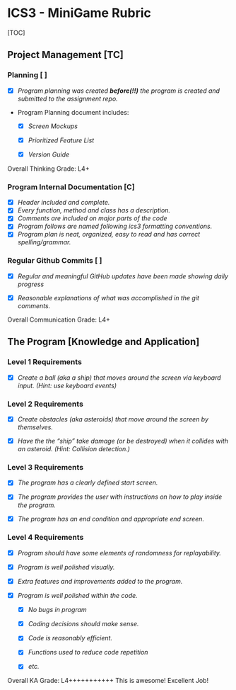 # ICS3 - MiniGame Rubric

[TOC]


## Project Management [TC]
### Planning [ ]
- [X] *Program planning was created **before(!!)** the program is created and submitted to the assignment repo.*
- Program Planning document includes:
  - [X] *Screen Mockups*
  - [X] *Prioritized Feature List*
  - [X] *Version Guide*



Overall Thinking Grade: L4+



### Program Internal Documentation [C]

- [X] *Header included and complete.*
- [X] *Every function, method and class has a description.*
- [X] *Comments are included on major parts of the code*
- [X] *Program follows are named following ics3 formatting conventions.*
- [X] *Program plan is neat, organized, easy to read and has correct spelling/grammar.*

### Regular Github Commits [ ]

- [X] *Regular and *meaningful* GitHub updates have been made showing daily progress*
- [X] *Reasonable explanations of what was accomplished in the git comments.*



Overall Communication Grade: L4+



## The Program [Knowledge and Application]

### Level 1 Requirements
- [X] *Create a ball (aka a ship) that moves around the screen via keyboard input. (Hint: use keyboard events)*
### Level 2 Requirements
- [X] *Create obstacles (aka asteroids) that move around the screen by themselves.*
- [X] *Have the the “ship” take damage (or be destroyed) when it collides with an asteroid. (Hint: Collision detection.)*


### Level 3 Requirements
- [X] *The program has a clearly defined start screen.*
- [X] *The program provides the user with instructions on how to play inside the program.*
- [X] *The program has an end condition and appropriate end screen.*


### Level 4 Requirements

- [X] *Program should have some elements of randomness for replayability.*

- [X] *Program is well polished visually.*

- [X] *Extra features and improvements added to the program.*

- [X] *Program is well polished within the code.*

  - [X] *No bugs in program*
  - [X] *Coding decisions should make sense.*
  - [X] *Code is reasonably efficient.*
  - [X] *Functions used to reduce code repetition*
  - [X] *etc.*

  

Overall KA Grade: L4+++++++++++
This is awesome!  Excellent Job!